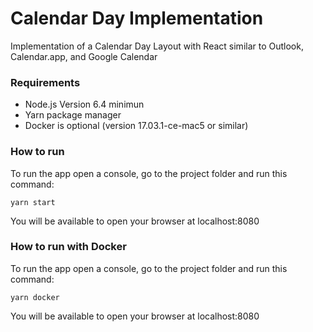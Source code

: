 # Calendar Day Implementation

Implementation of a Calendar Day Layout with React similar to Outlook, Calendar.app, and Google Calendar

### Requirements

- Node.js Version 6.4 minimun
- Yarn package manager
- Docker is optional (version 17.03.1-ce-mac5 or similar)

### How to run

To run the app open a console, go to the project folder and run this command:

`yarn start`

You will be available to open your browser at localhost:8080

### How to run with Docker

To run the app open a console, go to the project folder and run this command:

`yarn docker`

You will be available to open your browser at localhost:8080


